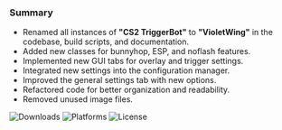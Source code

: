 ### Summary

- Renamed all instances of **"CS2 TriggerBot"** to **"VioletWing"** in the codebase, build scripts, and documentation.
- Added new classes for bunnyhop, ESP, and noflash features.
- Implemented new GUI tabs for overlay and trigger settings.
- Integrated new settings into the configuration manager.
- Improved the general settings tab with new options.
- Refactored code for better organization and readability.
- Removed unused image files.

![Downloads](https://img.shields.io/github/downloads/Jesewe/VioletWing/v1.2.6/total?style=for-the-badge&logo=github&color=D5006D) ![Platforms](https://img.shields.io/badge/platform-Windows-blue?style=for-the-badge&color=D5006D) ![License](https://img.shields.io/github/license/jesewe/cs2-triggerbot?style=for-the-badge&color=D5006D)
